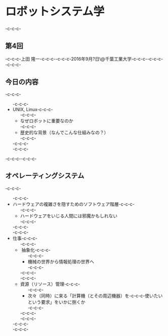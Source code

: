 <h1 style="font-size: 250%;">ロボットシステム学</h1>-c-c-c-<h2>第4回</h2>-c-c-c-上田 隆一-c-c-c--c-c-c-2016年9月?日\@千葉工業大学-c-c-c--c-c-c-<!--nextpage-->-c-c-c-<h2>今日の内容</h2>-c-c-c-<ul>-c-c-c- 	<li>UNIX, Linux-c-c-c-<ul>-c-c-c- 	<li>なぜロボットに重要なのか</li>-c-c-c- 	<li>歴史的な背景（なんでこんな仕組みなの？）</li>-c-c-c-</ul>-c-c-c-</li>-c-c-c-</ul>-c-c-c-<!--nextpage-->-c-c-c-<h2>オペレーティングシステム</h2>-c-c-c-<ul>-c-c-c- 	<li>ハードウェアの複雑さを隠すためのソフトウェア階層-c-c-c-<ul>-c-c-c- 	<li>ハードウェアをいじる人間には邪魔かもしれない</li>-c-c-c-</ul>-c-c-c-</li>-c-c-c- 	<li>仕事-c-c-c-<ul>-c-c-c- 	<li> 抽象化-c-c-c-<ul>-c-c-c- 	<li>機械の世界から情報処理の世界へ</li>-c-c-c-</ul>-c-c-c-</li>-c-c-c- 	<li>資源（リソース）管理-c-c-c-<ul>-c-c-c- 	<li>次々（同時）に来る「計算機（とその周辺機器）を-c-c-c-使いたいという要求」をいかに捌くか</li>-c-c-c-</ul>-c-c-c-</li>-c-c-c-</ul>-c-c-c-</li>-c-c-c-</ul>
